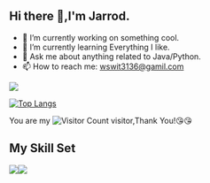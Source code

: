 ## Hi there 👋,I'm Jarrod.

- 🔭 I’m currently working on something cool.
- 🌱 I’m currently learning Everything I like.
- 💬 Ask me about anything related to Java/Python.
- 📫 How to reach me: wswit3136@gamil.com

![](https://github-readme-stats.vercel.app/api?username=Edward-Gavin&show_icons=true&theme=transparent)

[![Top Langs](https://github-readme-stats.vercel.app/api/top-langs/?username=Edward-Gavin&layout=compact&theme=transparent)](https://github.com/anuraghazra/github-readme-stats)

You are my ![Visitor Count](https://profile-counter.glitch.me/Edward-Gavin/count.svg) visitor,Thank You!:kissing_heart::kissing_heart:

## My Skill Set

![](https://img.shields.io/badge/Java-ED8B00?style=for-the-badge&logo=openjdk&logoColor=white)![](https://img.shields.io/badge/Python-3776AB?style=for-the-badge&logo=python&logoColor=white)



<!--
**Edward-Gavin/Edward-Gavin** is a ✨ _special_ ✨ repository because its `README.md` (this file) appears on your GitHub profile.

Here are some ideas to get you started:

- 🔭 I’m currently working on ...
- 🌱 I’m currently learning ...
- 👯 I’m looking to collaborate on ...
- 🤔 I’m looking for help with ...
- 💬 Ask me about ...
- 📫 How to reach me: ...
- 😄 Pronouns: ...
- ⚡ Fun fact: ...
-->
